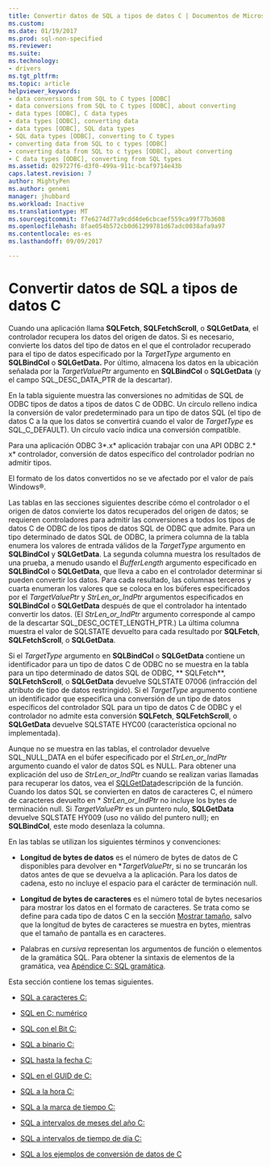 ```yaml
---
title: Convertir datos de SQL a tipos de datos C | Documentos de Microsoft
ms.custom: 
ms.date: 01/19/2017
ms.prod: sql-non-specified
ms.reviewer: 
ms.suite: 
ms.technology:
- drivers
ms.tgt_pltfrm: 
ms.topic: article
helpviewer_keywords:
- data conversions from SQL to C types [ODBC]
- data conversions from SQL to C types [ODBC], about converting
- data types [ODBC], C data types
- data types [ODBC], converting data
- data types [ODBC], SQL data types
- SQL data types [ODBC], converting to C types
- converting data from SQL to c types [ODBC]
- converting data from SQL to c types [ODBC], about converting
- C data types [ODBC], converting from SQL types
ms.assetid: 029727f6-d3f0-499a-911c-bcaf9714e43b
caps.latest.revision: 7
author: MightyPen
ms.author: genemi
manager: jhubbard
ms.workload: Inactive
ms.translationtype: MT
ms.sourcegitcommit: f7e6274d77a9cdd4de6cbcaef559ca99f77b3608
ms.openlocfilehash: 8fae054b572cb0d61299781d67adc0038afa9a97
ms.contentlocale: es-es
ms.lasthandoff: 09/09/2017

---
```

# <a name="converting-data-from-sql-to-c-data-types"></a>Convertir datos de SQL a tipos de datos C
Cuando una aplicación llama **SQLFetch**, **SQLFetchScroll**, o **SQLGetData**, el controlador recupera los datos del origen de datos. Si es necesario, convierte los datos del tipo de datos en el que el controlador recuperado para el tipo de datos especificado por la *TargetType* argumento en **SQLBindCol** o **SQLGetData.** Por último, almacena los datos en la ubicación señalada por la *TargetValuePtr* argumento en **SQLBindCol** o **SQLGetData** (y el campo SQL_DESC_DATA_PTR de la descartar).  
  
 En la tabla siguiente muestra las conversiones no admitidas de SQL de ODBC tipos de datos a tipos de datos C de ODBC. Un círculo relleno indica la conversión de valor predeterminado para un tipo de datos SQL (el tipo de datos C a la que los datos se convertirá cuando el valor de *TargetType* es SQL_C_DEFAULT). Un círculo vacío indica una conversión compatible.  
  
 Para una aplicación ODBC 3*.x* aplicación trabajar con una API ODBC 2.* x* controlador, conversión de datos específico del controlador podrían no admitir tipos.  
  
 El formato de los datos convertidos no se ve afectado por el valor de país Windows®.  
  
 Las tablas en las secciones siguientes describe cómo el controlador o el origen de datos convierte los datos recuperados del origen de datos; se requieren controladores para admitir las conversiones a todos los tipos de datos C de ODBC de los tipos de datos SQL de ODBC que admite. Para un tipo determinado de datos SQL de ODBC, la primera columna de la tabla enumera los valores de entrada válidos de la *TargetType* argumento en **SQLBindCol** y **SQLGetData**. La segunda columna muestra los resultados de una prueba, a menudo usando el *BufferLength* argumento especificado en **SQLBindCol** o **SQLGetData**, que lleva a cabo en el controlador determinar si pueden convertir los datos. Para cada resultado, las columnas terceros y cuarta enumeran los valores que se coloca en los búferes especificados por el *TargetValuePtr* y *StrLen_or_IndPtr* argumentos especificados en **SQLBindCol** o **SQLGetData** después de que el controlador ha intentado convertir los datos. (El *StrLen_or_IndPtr* argumento corresponde al campo de la descartar SQL_DESC_OCTET_LENGTH_PTR.) La última columna muestra el valor de SQLSTATE devuelto para cada resultado por **SQLFetch**, **SQLFetchScroll**, o **SQLGetData**.  
  
 Si el *TargetType* argumento en **SQLBindCol** o **SQLGetData** contiene un identificador para un tipo de datos C de ODBC no se muestra en la tabla para un tipo determinado de datos SQL de ODBC, ** SQLFetch**, **SQLFetchScroll**, o **SQLGetData** devuelve SQLSTATE 07006 (infracción del atributo de tipo de datos restringido). Si el *TargetType* argumento contiene un identificador que especifica una conversión de un tipo de datos específicos del controlador SQL para un tipo de datos C de ODBC y el controlador no admite esta conversión **SQLFetch**, **SQLFetchScroll**, o **SQLGetData** devuelve SQLSTATE HYC00 (característica opcional no implementada).  
  
 Aunque no se muestra en las tablas, el controlador devuelve SQL_NULL_DATA en el búfer especificado por el *StrLen_or_IndPtr* argumento cuando el valor de datos SQL es NULL. Para obtener una explicación del uso de *StrLen_or_IndPtr* cuando se realizan varias llamadas para recuperar los datos, vea el [SQLGetData](../../../odbc/reference/syntax/sqlgetdata-function.md)descripción de la función. Cuando los datos SQL se convierten en datos de caracteres C, el número de caracteres devuelto en \* *StrLen_or_IndPtr* no incluye los bytes de terminación null. Si *TargetValuePtr* es un puntero nulo, **SQLGetData** devuelve SQLSTATE HY009 (uso no válido del puntero null); en **SQLBindCol**, este modo desenlaza la columna.  
  
 En las tablas se utilizan los siguientes términos y convenciones:  
  
-   **Longitud de bytes de datos** es el número de bytes de datos de C disponibles para devolver en **TargetValuePtr*, si no se truncarán los datos antes de que se devuelva a la aplicación. Para los datos de cadena, esto no incluye el espacio para el carácter de terminación null.  
  
-   **Longitud de bytes de caracteres** es el número total de bytes necesarios para mostrar los datos en el formato de caracteres. Se trata como se define para cada tipo de datos C en la sección [Mostrar tamaño](../../../odbc/reference/appendixes/display-size.md), salvo que la longitud de bytes de caracteres se muestra en bytes, mientras que el tamaño de pantalla es en caracteres.  
  
-   Palabras en *cursiva* representan los argumentos de función o elementos de la gramática SQL. Para obtener la sintaxis de elementos de la gramática, vea [Apéndice C: SQL gramática](../../../odbc/reference/appendixes/appendix-c-sql-grammar.md).  
  
 Esta sección contiene los temas siguientes.  
  
-   [SQL a caracteres C:](../../../odbc/reference/appendixes/sql-to-c-character.md)  
  
-   [SQL en C: numérico](../../../odbc/reference/appendixes/sql-to-c-numeric.md)  
  
-   [SQL con el Bit C:](../../../odbc/reference/appendixes/sql-to-c-bit.md)  
  
-   [SQL a binario C:](../../../odbc/reference/appendixes/sql-to-c-binary.md)  
  
-   [SQL hasta la fecha C:](../../../odbc/reference/appendixes/sql-to-c-date.md)  
  
-   [SQL en el GUID de C:](../../../odbc/reference/appendixes/sql-to-c-guid.md)  
  
-   [SQL a la hora C:](../../../odbc/reference/appendixes/sql-to-c-time.md)  
  
-   [SQL a la marca de tiempo C:](../../../odbc/reference/appendixes/sql-to-c-timestamp.md)  
  
-   [SQL a intervalos de meses del año C:](../../../odbc/reference/appendixes/sql-to-c-year-month-intervals.md)  
  
-   [SQL a intervalos de tiempo de día C:](../../../odbc/reference/appendixes/sql-to-c-day-time-intervals.md)  
  
-   [SQL a los ejemplos de conversión de datos de C](../../../odbc/reference/appendixes/sql-to-c-data-conversion-examples.md)

